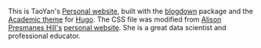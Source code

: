 This is TaoYan's [Personal website](https://taoyan.netlify.com/), built with the [blogdown](https://github.com/rstudio/blogdown) package and the [Academic theme](https://sourcethemes.com/academic/) for [Hugo](https://gohugo.io/). The CSS file was modified from [Alison Presmanes Hill's](https://github.com/apreshill) [personal website](https://github.com/rbind/apreshill). She is a great data scientist and professional educator. 

